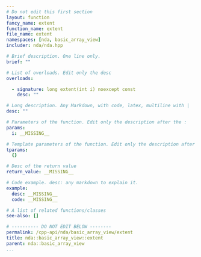 ```yaml
---
# Do not edit this first section
layout: function
fancy_name: extent
function_name: extent
file_name: extent
namespaces: [nda, basic_array_view]
includer: nda/nda.hpp

# Brief description. One line only.
brief: ""

# List of overloads. Edit only the desc
overloads:

  - signature: long extent(int i) noexcept const
    desc: ""

# Long description. Any Markdown, with code, latex, multiline with |
desc: ""

# Parameters of the function. Edit only the description after the :
params:
  i: __MISSING__

# Template parameters of the function. Edit only the description after the :
tparams:
  {}

# Desc of the return value
return_value: __MISSING__

# Code example. desc: any markdown to explain it.
example:
  desc: __MISSING__
  code: __MISSING__

# A list of related functions/classes
see-also: []

# ---------- DO NOT EDIT BELOW --------
permalink: /cpp-api/nda/basic_array_view/extent
title: nda::basic_array_view::extent
parent: nda::basic_array_view
...
```


